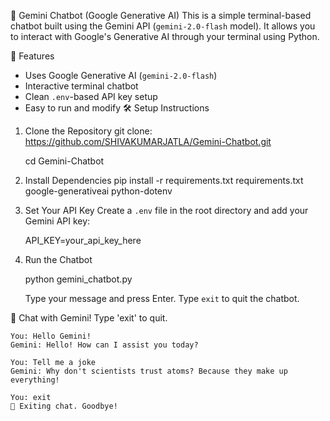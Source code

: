 🤖 Gemini Chatbot (Google Generative AI)
This is a simple terminal-based chatbot built using the Gemini API (`gemini-2.0-flash` model). It allows you to interact with Google's Generative AI through your terminal using Python.

🚀 Features
- Uses Google Generative AI (`gemini-2.0-flash`)
- Interactive terminal chatbot
- Clean `.env`-based API key setup
- Easy to run and modify
🛠️ Setup Instructions

1. Clone the Repository
    git clone: https://github.com/SHIVAKUMARJATLA/Gemini-Chatbot.git

    cd Gemini-Chatbot


2. Install Dependencies
    pip install -r requirements.txt
    requirements.txt
    google-generativeai
    python-dotenv

3. Set Your API Key
    Create a `.env` file in the root directory and add your Gemini API key:

    API_KEY=your_api_key_here

4. Run the Chatbot

    python gemini_chatbot.py

    Type your message and press Enter. Type `exit` to quit the chatbot.


🤖 Chat with Gemini! Type 'exit' to quit.

    You: Hello Gemini!
    Gemini: Hello! How can I assist you today?

    You: Tell me a joke
    Gemini: Why don't scientists trust atoms? Because they make up everything!

    You: exit
    👋 Exiting chat. Goodbye!


